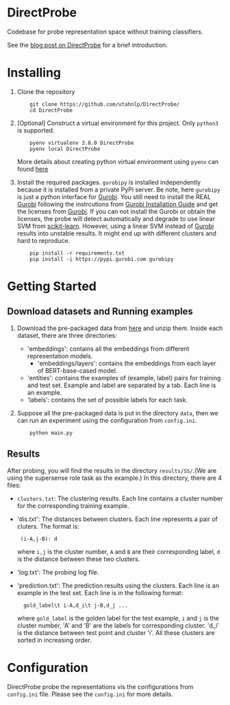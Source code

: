 # DirectProbe

Codebase for probe representation space without training
classifiers.

See the [blog post on DirectProbe][blog] for a brief
introduction.

# Installing

1. Clone the repository

    ```
        git clone https://github.com/utahnlp/DirectProbe/
        cd DirectProbe
    ```

2. [Optional] Construct a virtual environment for this
   project. Only `python3` is supported.
    
    ```
        pyenv virtualenv 3.8.0 DirectProbe
        pyenv local DirectProbe
    ```

    More details about creating python virtual environment
    using `pyenv` can found [here][pyenv]

3. Install the required packages. `gurobipy` is
   installed independently because it is installed from a
   private PyPi server. Be note, here `gurobipy` is just a
   python interface for [Gurobi][]. You still need to
   install the REAL [Gurobi][] following the instrcutions
   from [Gurobi Installation Guide][] and get the licenses
   from [Gurobi][]. If you can not install the Gurobi or
   obtain the licenses, the probe will detect automatically and
   degrade to use linear SVM from [scikit-learn][]. However,
   using a linear SVM instead of [Gurobi][] results into unstable
   results. It might end up with different clusters and hard
   to reproduce.

    ```
        pip install -r requirements.txt
        pip install -i https://pypi.gurobi.com gurobipy
    ```

# Getting Started

## Download datasets and Running examples

1. Download the pre-packaged data from [here][data_url] and
   unzip them. Inside each dataset, there are three
   directories:
    
    - 'embeddings': contains all the embeddings from
    different representation models.
        - 'embeddings/layers': contains the embeddings
            from each layer of BERT-base-cased model.
    - 'entities': contains the examples of (example,
    label) pairs for training and test set. Example
    and label are separated by a tab. Each line is an
    example.
    - 'labels': contains the set of possible labels for
    each task.

2. Suppose all the pre-packaged data is put in the directory
   `data`, then we can run an experiment using the
   configuration from `config.ini`.

    ```
        python main.py
    ```

## Results

After probing, you will find the results in the
directory `results/SS/`.(We are using the supersense
role task as the example.)
In this directory, there are 4 files:

- `clusters.txt`: The clustering results. Each line contains
  a cluster number for the corresponding training example. 
- 'dis.txt': The distances between clusters. Each line
  represents a pair of cluters. The format is:

       (i-A,j-B): d

    where `i,j` is the cluster number, `A` and `B` are their
    corresponding label, `d` is the distance between these
    two clusters.
- 'log.txt': The probing log file.
- 'prediction.txt': The prediction results using the
  clusters. Each line is an example in the test set. Each
  line is in the following format:

        gold_label\t i-A,d_i\t j-B,d_j ...

    where `gold_label` is the golden label for the test
    example, `i` and `j` is the cluster number, 'A' and 'B'
    are the labels for corresponding cluster. 'd_i' is the
    distance between test point and cluster 'i'. All these
    clusters are sorted in increasing order.

# Configuration

DirectProbe probe the representations vis the configurations
from `config.ini` file. Please see the `config.ini` for more
details.


[blog]: http://research.zhouyichu.com/DirectProbe.html
[pyenv]: https://github.com/pyenv/pyenv
[Gurobi]: https://www.gurobi.com/
[Gurobi Installation Guide]: https://www.gurobi.com/documentation/9.1/quickstart_mac/software_installation_guid.html
[scikit-learn]: https://scikit-learn.org/stable/ 
[data_url]: https://drive.google.com/drive/folders/1cxYVXA6Oo2QoVowjRhBGqOqoRLUw6thq?usp=sharing
